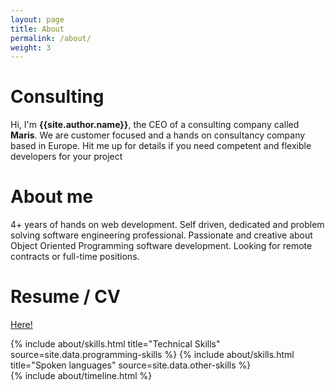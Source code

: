 ```yaml
---
layout: page
title: About
permalink: /about/
weight: 3
---
```


# **Consulting**
Hi, I'm <b>{{site.author.name}}</b>, the CEO of a consulting company called <b>Maris</b>. We are customer focused and a hands on consultancy company based in Europe. Hit me up for details if you need competent and flexible developers for your project

# **About me**
4+ years of hands on web development. Self driven, dedicated and problem solving software engineering professional. Passionate and creative about Object Oriented Programming software development. Looking for remote contracts or full-time positions.

# **Resume / CV**
<a href="{{ site.author.resume }}">Here!</a>

<div class="row">
{% include about/skills.html title="Technical Skills" source=site.data.programming-skills %}
{% include about/skills.html title="Spoken languages" source=site.data.other-skills %}
</div>

<div class="row">
{% include about/timeline.html %}
</div>